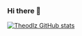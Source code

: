 ### Hi there 👋

<!--
**Theodlz/Theodlz** is a ✨ _special_ ✨ repository because its `README.md` (this file) appears on your GitHub profile.

Here are some ideas to get you started:

- 🔭 I’m currently working on ...
- 🌱 I’m currently learning ...
- 👯 I’m looking to collaborate on ...
- 🤔 I’m looking for help with ...
- 💬 Ask me about ...
- 📫 How to reach me: ...
- 😄 Pronouns: ...
- ⚡ Fun fact: ...
-->

[![Theodlz GitHub stats](https://github-readme-stats.vercel.app/api?username=Theodlz)](https://github.com/anuraghazra/github-readme-stats)
